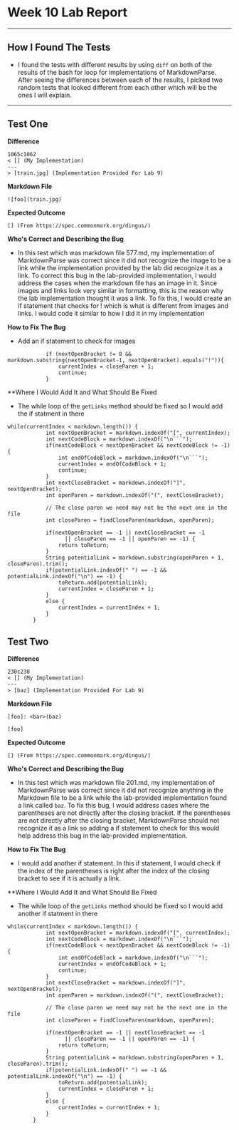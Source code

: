 # Week 10 Lab Report
---
## **How I Found The Tests**
* I found the tests with different results by using `diff` on both of the results of the bash for loop for implementations of MarkdownParse. After seeing the differences between each of the results, I picked two random tests that looked different from each other which will be the ones I will explain.
---
## **Test One**
**Difference**
``` 
1065c1062
< [] (My Implementation)
---
> [train.jpg] (Implementation Provided For Lab 9)
```
**Markdown File**
```
![foo](train.jpg)
```
**Expected Outcome**
```
[] (From https://spec.commonmark.org/dingus/)
```
**Who's Correct and Describing the Bug**
* In this test which was markdown file 577.md, my implementation of MarkdownParse was correct since it did not recognize the image to be a link while the implementation provided by the lab did recognize it as a link. To correct this bug in the lab-provided implementation, I would address the cases when the markdown file has an image in it. Since images and links look very similar in formatting, this is the reason why the lab implementation thought it was a link. To fix this, I would create an if statement that checks for ! which is what is different from images and links. I would code it similar to how I did it in my implementation

**How to Fix The Bug**
* Add an if statement to check for images
```
            if (nextOpenBracket != 0 && markdown.substring(nextOpenBracket-1, nextOpenBracket).equals("!")){
                currentIndex = closeParen + 1;
                continue;
            }
```
**Where I Would Add It and What Should Be Fixed
* The while loop of the `getLinks` method should be fixed so I would add the if statment in there
```
while(currentIndex < markdown.length()) {
            int nextOpenBracket = markdown.indexOf("[", currentIndex);
            int nextCodeBlock = markdown.indexOf("\n```");
            if(nextCodeBlock < nextOpenBracket && nextCodeBlock != -1) {
                int endOfCodeBlock = markdown.indexOf("\n```");
                currentIndex = endOfCodeBlock + 1;
                continue;
            }
            int nextCloseBracket = markdown.indexOf("]", nextOpenBracket);
            int openParen = markdown.indexOf("(", nextCloseBracket);

            // The close paren we need may not be the next one in the file
            int closeParen = findCloseParen(markdown, openParen);
            
            if(nextOpenBracket == -1 || nextCloseBracket == -1
                  || closeParen == -1 || openParen == -1) {
                return toReturn;
            }
            String potentialLink = markdown.substring(openParen + 1, closeParen).trim();
            if(potentialLink.indexOf(" ") == -1 && potentialLink.indexOf("\n") == -1) {
                toReturn.add(potentialLink);
                currentIndex = closeParen + 1;
            }
            else {
                currentIndex = currentIndex + 1;
            }
        }
```

## **Test Two**
**Difference**
``` 
230c230
< [] (My Implementation)
---
> [baz] (Implementation Provided For Lab 9)
```
**Markdown File**
```
[foo]: <bar>(baz)

[foo]
```
**Expected Outcome**
```
[] (From https://spec.commonmark.org/dingus/)
```
**Who's Correct and Describing the Bug**
* In this test which was markdown file 201.md, my implementation of MarkdownParse was correct since it did not recognize anything in the Markdown file to be a link while the lab-provided implementation found a link called `baz`. To fix this bug, I would address cases where the parentheses are not directly after the closing bracket. If the parentheses are not directly after the closing bracket, MarkdownParse should not recognize it as a link so adding a if statement to check for this would help address this bug in the lab-provided implementation.


**How to Fix The Bug**
* I would add another if statement. In this if statement, I would check if the index of the parentheses is right after the index of the closing bracket to see if it is actually a link.

**Where I Would Add It and What Should Be Fixed
* The while loop of the `getLinks` method should be fixed so I would add another if statment in there
```
while(currentIndex < markdown.length()) {
            int nextOpenBracket = markdown.indexOf("[", currentIndex);
            int nextCodeBlock = markdown.indexOf("\n```");
            if(nextCodeBlock < nextOpenBracket && nextCodeBlock != -1) {
                int endOfCodeBlock = markdown.indexOf("\n```");
                currentIndex = endOfCodeBlock + 1;
                continue;
            }
            int nextCloseBracket = markdown.indexOf("]", nextOpenBracket);
            int openParen = markdown.indexOf("(", nextCloseBracket);

            // The close paren we need may not be the next one in the file
            int closeParen = findCloseParen(markdown, openParen);
            
            if(nextOpenBracket == -1 || nextCloseBracket == -1
                  || closeParen == -1 || openParen == -1) {
                return toReturn;
            }
            String potentialLink = markdown.substring(openParen + 1, closeParen).trim();
            if(potentialLink.indexOf(" ") == -1 && potentialLink.indexOf("\n") == -1) {
                toReturn.add(potentialLink);
                currentIndex = closeParen + 1;
            }
            else {
                currentIndex = currentIndex + 1;
            }
        }
```
